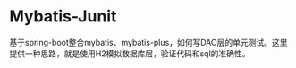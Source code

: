 # Mybatis-Junit

基于spring-boot整合mybatis、mybatis-plus，如何写DAO层的单元测试。这里提供一种思路，就是使用H2模拟数据库层，验证代码和sql的准确性。